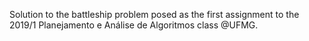 Solution to the battleship problem posed as the first assignment to the 2019/1 Planejamento e Análise de Algoritmos class @UFMG.